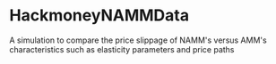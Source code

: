 # HackmoneyNAMMData

A simulation to compare the price slippage of NAMM's versus AMM's characteristics such as elasticity parameters and price paths
